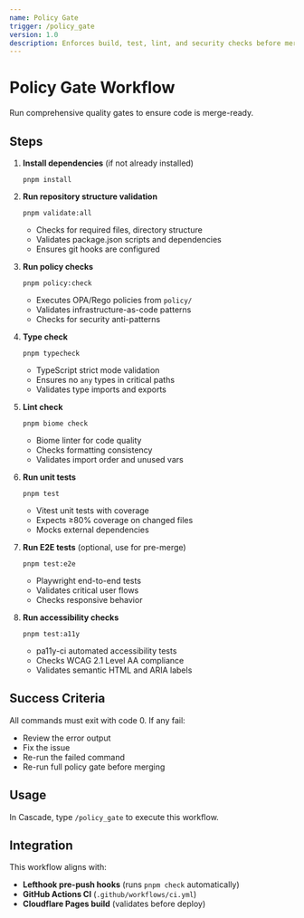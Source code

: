 ```yaml
---
name: Policy Gate
trigger: /policy_gate
version: 1.0
description: Enforces build, test, lint, and security checks before merge
---
```


# Policy Gate Workflow

Run comprehensive quality gates to ensure code is merge-ready.

## Steps

1. **Install dependencies** (if not already installed)

   ```fish
   pnpm install
   ```

2. **Run repository structure validation**

   ```fish
   pnpm validate:all
   ```

   - Checks for required files, directory structure
   - Validates package.json scripts and dependencies
   - Ensures git hooks are configured

3. **Run policy checks**

   ```fish
   pnpm policy:check
   ```

   - Executes OPA/Rego policies from `policy/`
   - Validates infrastructure-as-code patterns
   - Checks for security anti-patterns

4. **Type check**

   ```fish
   pnpm typecheck
   ```

   - TypeScript strict mode validation
   - Ensures no `any` types in critical paths
   - Validates type imports and exports

5. **Lint check**

   ```fish
   pnpm biome check
   ```

   - Biome linter for code quality
   - Checks formatting consistency
   - Validates import order and unused vars

6. **Run unit tests**

   ```fish
   pnpm test
   ```

   - Vitest unit tests with coverage
   - Expects ≥80% coverage on changed files
   - Mocks external dependencies

7. **Run E2E tests** (optional, use for pre-merge)

   ```fish
   pnpm test:e2e
   ```

   - Playwright end-to-end tests
   - Validates critical user flows
   - Checks responsive behavior

8. **Run accessibility checks**

   ```fish
   pnpm test:a11y
   ```

   - pa11y-ci automated accessibility tests
   - Checks WCAG 2.1 Level AA compliance
   - Validates semantic HTML and ARIA labels

## Success Criteria

All commands must exit with code 0. If any fail:

- Review the error output
- Fix the issue
- Re-run the failed command
- Re-run full policy gate before merging

## Usage

In Cascade, type `/policy_gate` to execute this workflow.

## Integration

This workflow aligns with:

- **Lefthook pre-push hooks** (runs `pnpm check` automatically)
- **GitHub Actions CI** (`.github/workflows/ci.yml`)
- **Cloudflare Pages build** (validates before deploy)

